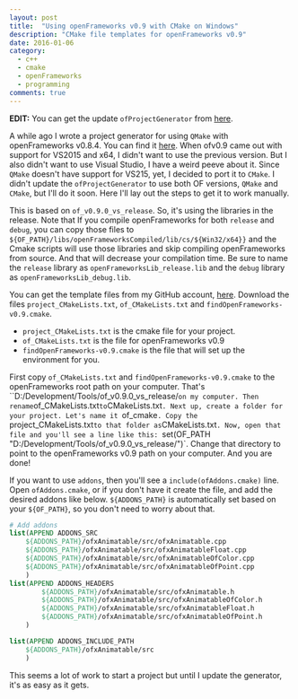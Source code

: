 ```yaml
---
layout: post
title:  "Using openFrameworks v0.9 with CMake on Windows"
description: "CMake file templates for openFrameworks v0.9"
date: 2016-01-06
category:
  - c++
  - cmake
  - openFrameworks
  - programming
comments: true
---
```


**EDIT:** You can get the update `ofProjectGenerator` from [here][ofproject_generator_release_link].


A while ago I wrote a project generator for using `QMake` with openFrameworks v0.8.4. You can find it [here][ofproject_generator_link]. When ofv0.9 came out with support for VS2015 and x64, I didn't want to use the previous version. But I also didn't want to use Visual Studio, I have a weird peeve about it. Since `QMake` doesn't have support for VS215, yet, I decided to port it to `CMake`. I didn't update the `ofProjectGenerator` to use both OF versions, `QMake` and `CMake`, but I'll do it soon. Here I'll lay out the steps to get it to work manually.

This is based on `of_v0.9.0_vs_release`. So, it's using the libraries in the release. Note that If you compile openFrameworks for both `release` and `debug`, you can copy those files to `${OF_PATH}/libs/openFrameworksCompiled/lib/cs/${Win32/x64}}` and the Cmake scripts will use those libraries and skip compiling openFrameworks from source. And that will decrease your compilation time. Be sure to name the `release` library as `openFrameworksLib_release.lib` and the `debug` library as `openFrameworksLib_debug.lib`.

You can get the template files from my GitHub account, [here][cmake_template_link]. Download the files `project_CMakeLists.txt`, `of_CMakeLists.txt` and `findOpenFrameworks-v0.9.cmake`.


- `project_CMakeLists.txt` is the cmake file for your project.
- `of_CMakeLists.txt` is the file for openFrameworks v0.9
- `findOpenFrameworks-v0.9.cmake` is the file that will set up the environment for you.


First copy `of_CMakeLists.txt` and `findOpenFrameworks-v0.9.cmake` to the openFrameworks root path on your computer. That's ``D:/Development/Tools/of_v0.9.0_vs_release/` on my computer. Then rename `of_CMakeLists.txt` to `CMakeLists.txt`.
Next up, create a folder for your project. Let's name it `of_cmake`. Copy the `project_CMakeLists.txt` to that folder as `CMakeLists.txt`. Now, open that file and you'll see a line like this: `set(OF_PATH "D:/Development/Tools/of_v0.9.0_vs_release/")`. Change that directory to point to the openFrameworks v0.9 path on your computer. And you are done!

If you want to use `addons`, then you'll see a `include(ofAddons.cmake)` line. Open `ofAddons.cmake`, or if you don't have it create the file, and add the desired addons like below. `${ADDONS_PATH}` is automatically set based on your `${OF_PATH}`, so you don't need to worry about that.

```cmake
# Add addons
list(APPEND ADDONS_SRC
    ${ADDONS_PATH}/ofxAnimatable/src/ofxAnimatable.cpp
    ${ADDONS_PATH}/ofxAnimatable/src/ofxAnimatableFloat.cpp
    ${ADDONS_PATH}/ofxAnimatable/src/ofxAnimatableOfColor.cpp
    ${ADDONS_PATH}/ofxAnimatable/src/ofxAnimatableOfPoint.cpp
    )
list(APPEND ADDONS_HEADERS
        ${ADDONS_PATH}/ofxAnimatable/src/ofxAnimatable.h
        ${ADDONS_PATH}/ofxAnimatable/src/ofxAnimatableOfColor.h
        ${ADDONS_PATH}/ofxAnimatable/src/ofxAnimatableFloat.h
        ${ADDONS_PATH}/ofxAnimatable/src/ofxAnimatableOfPoint.h
    )

list(APPEND ADDONS_INCLUDE_PATH
    ${ADDONS_PATH}/ofxAnimatable/src
    )
```

This seems a lot of work to start a project but until I update the generator, it's as easy as it gets.

[ofproject_generator_link]: https://github.com/Furkanzmc/ofQProjectGenerator
[cmake_template_link]: https://github.com/Furkanzmc/ofQProjectGenerator/tree/master/data
[ofproject_generator_release_link]: https://github.com/Furkanzmc/ofQProjectGenerator/releases/tag/0.2
